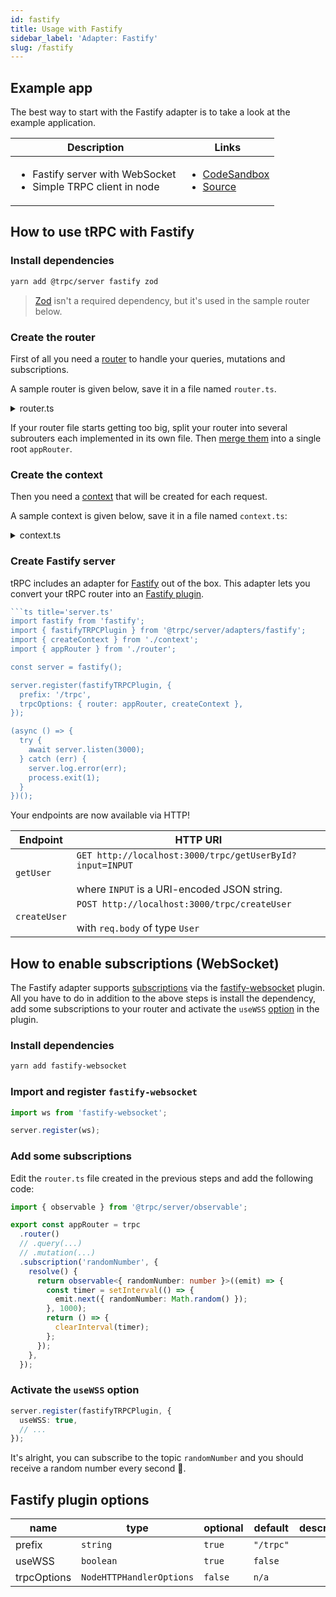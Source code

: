 ```yaml
---
id: fastify
title: Usage with Fastify
sidebar_label: 'Adapter: Fastify'
slug: /fastify
---
```


## Example app

The best way to start with the Fastify adapter is to take a look at the example application.

<table>
  <thead>
    <tr>
      <th>Description</th>
      <th>Links</th>
    </tr>
  </thead>
  <tbody>
    <tr>
      <td>
        <ul>
          <li>Fastify server with WebSocket</li>
          <li>Simple TRPC client in node</li>
        </ul>
      </td>
      <td>
        <ul>
          <li><a href="https://codesandbox.io/s/github/trpc/trpc/tree/main/examples/fastify-server">CodeSandbox</a></li>
          <li><a href="https://github.com/trpc/trpc/tree/main/examples/fastify-server">Source</a></li>
        </ul>
      </td>
    </tr>
  </tbody>
</table>

## How to use tRPC with Fastify

### Install dependencies

```bash
yarn add @trpc/server fastify zod
```

> [Zod](https://github.com/colinhacks/zod) isn't a required dependency, but it's used in the sample router below.

### Create the router

First of all you need a [router](router) to handle your queries, mutations and subscriptions.

A sample router is given below, save it in a file named `router.ts`.

<details>
  <summary>router.ts</summary>

```ts title='router.ts'
import * as trpc from '@trpc/server';
import { z } from 'zod';

type User = {
  id: string;
  name: string;
  bio?: string;
};

const users: Record<string, User> = {};

export const appRouter = trpc
  .router()
  .query('getUserById', {
    input: z.string(),
    async resolve({ input }) {
      return users[input]; // input type is string
    },
  })
  .mutation('createUser', {
    // validate input with Zod
    input: z.object({
      name: z.string().min(3),
      bio: z.string().max(142).optional(),
    }),
    async resolve({ input }) {
      const id = Date.now().toString();
      const user: User = { id, ...input };
      users[user.id] = user;
      return user;
    },
  });

// export type definition of API
export type AppRouter = typeof appRouter;
```

</details>

If your router file starts getting too big, split your router into several subrouters each implemented in its own file. Then [merge them](/docs/merging-routers) into a single root `appRouter`.

### Create the context

Then you need a [context](context) that will be created for each request.

A sample context is given below, save it in a file named `context.ts`:

<details>
  <summary>context.ts</summary>

```ts title='context.ts'
import { inferAsyncReturnType } from '@trpc/server';
import { CreateFastifyContextOptions } from '@trpc/server/adapters/fastify';

export function createContext({ req, res }: CreateFastifyContextOptions) {
  const user = { name: req.headers.username ?? 'anonymous' };

  return { req, res, user };
}

export type Context = inferAsyncReturnType<typeof createContext>;
```

</details>

### Create Fastify server

tRPC includes an adapter for [Fastify](https://www.fastify.io/) out of the box. This adapter lets you convert your tRPC router into an [Fastify plugin](https://www.fastify.io/docs/latest/Reference/Plugins/).

````ts
```ts title='server.ts'
import fastify from 'fastify';
import { fastifyTRPCPlugin } from '@trpc/server/adapters/fastify';
import { createContext } from './context';
import { appRouter } from './router';

const server = fastify();

server.register(fastifyTRPCPlugin, {
  prefix: '/trpc',
  trpcOptions: { router: appRouter, createContext },
});

(async () => {
  try {
    await server.listen(3000);
  } catch (err) {
    server.log.error(err);
    process.exit(1);
  }
})();
````

Your endpoints are now available via HTTP!

| Endpoint     | HTTP URI                                                                                                       |
| ------------ | -------------------------------------------------------------------------------------------------------------- |
| `getUser`    | `GET http://localhost:3000/trpc/getUserById?input=INPUT` <br/><br/>where `INPUT` is a URI-encoded JSON string. |
| `createUser` | `POST http://localhost:3000/trpc/createUser` <br/><br/>with `req.body` of type `User`                          |

## How to enable subscriptions (WebSocket)

The Fastify adapter supports [subscriptions](subscriptions) via the [fastify-websocket](https://www.npmjs.com/package/fastify-websocket) plugin. All you have to do in addition to the above steps is install the dependency, add some subscriptions to your router and activate the `useWSS` [option](#fastify-plugin-options) in the plugin.

### Install dependencies

```bash
yarn add fastify-websocket
```

### Import and register `fastify-websocket`

```ts
import ws from 'fastify-websocket';

server.register(ws);
```

### Add some subscriptions

Edit the `router.ts` file created in the previous steps and add the following code:

```ts title='router.ts'
import { observable } from '@trpc/server/observable';

export const appRouter = trpc
  .router()
  // .query(...)
  // .mutation(...)
  .subscription('randomNumber', {
    resolve() {
      return observable<{ randomNumber: number }>((emit) => {
        const timer = setInterval(() => {
          emit.next({ randomNumber: Math.random() });
        }, 1000);
        return () => {
          clearInterval(timer);
        };
      });
    },
  });
```

### Activate the `useWSS` option

```ts title='server.ts'
server.register(fastifyTRPCPlugin, {
  useWSS: true,
  // ...
});
```

It's alright, you can subscribe to the topic `randomNumber` and you should receive a random number every second 🚀.

## Fastify plugin options

| name        | type                     | optional | default   | description |
| ----------- | ------------------------ | -------- | --------- | ----------- |
| prefix      | `string`                 | `true`   | `"/trpc"` |             |
| useWSS      | `boolean`                | `true`   | `false`   |             |
| trpcOptions | `NodeHTTPHandlerOptions` | `false`  | `n/a`     |             |
